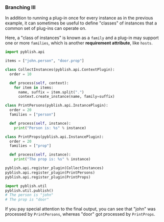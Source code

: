 ### Branching III

In addition to running a plug-in once for every instance as in the previous example, it can sometimes be useful to define "classes" of instances that a common set of plug-ins can operate on.

Here, a "class of instances" is known as a `family` and a plug-in may support one or more `families`, which is another **requirement attribute**, like `hosts`.

```python
import pyblish.api

items = ["john.person", "door.prop"]

class CollectInstances(pyblish.api.ContextPlugin):
  order = 10

  def process(self, context):
    for item in items:
      name, suffix = item.split(".")
      context.create_instance(name, family=suffix)

class PrintPersons(pyblish.api.InstancePlugin):
  order = 20
  families = ["person"]

  def process(self, instance):
    print("Person is: %s" % instance)

class PrintProps(pyblish.api.InstancePlugin):
  order = 20
  families = ["prop"]

  def process(self, instance):
    print("The prop is: %s" % instance)

pyblish.api.register_plugin(CollectInstances)
pyblish.api.register_plugin(PrintPersons)
pyblish.api.register_plugin(PrintProps)

import pyblish.util
pyblish.util.publish()
# The person is "john"
# The prop is "door"
```

If you pay special attention to the final output, you can see that "john" was processed by `PrintPersons`, whereas "door" got processed by `PrintProps`.